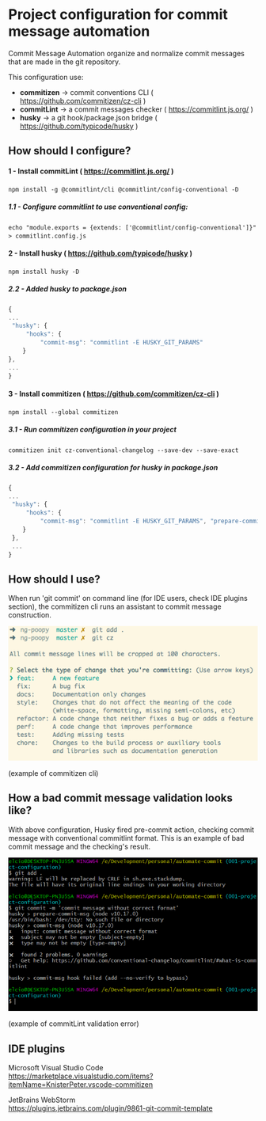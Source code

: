 
# Project configuration for commit message automation  

Commit Message Automation organize and normalize commit messages that are made in the git repository.  

This configuration use:
 - **commitizen** -> commit conventions CLI ( https://github.com/commitizen/cz-cli )  
 - **commitLint** -> a commit messages checker ( https://commitlint.js.org/ )  
 - **husky** -> a git hook/package.json bridge ( https://github.com/typicode/husky )

## How should I configure?  
  
#### 1 - Install commitLint ( https://commitlint.js.org/ )  
`npm install -g @commitlint/cli @commitlint/config-conventional -D`  
  
##### 1.1 - Configure commitlint to use conventional config:  
`echo "module.exports = {extends: ['@commitlint/config-conventional']}" > commitlint.config.js`  
  
#### 2 - Install husky ( https://github.com/typicode/husky )  
`npm install husky -D`  
  
##### 2.2 - Added husky to package.json  
```javascript  
{  
...  
 "husky": { 
	 "hooks": { 
		 "commit-msg": "commitlint -E HUSKY_GIT_PARAMS" 
	} 
},
...  
}  
```  
  
#### 3 - Install commitizen ( https://github.com/commitizen/cz-cli )  
`npm install --global commitizen`  
  
##### 3.1 - Run commitizen configuration in your project  
`commitizen init cz-conventional-changelog --save-dev --save-exact`  
  
##### 3.2 - Add commitizen configuration for husky in package.json  
```javascript  
{  
...  
 "husky": { 
	 "hooks": { 
		 "commit-msg": "commitlint -E HUSKY_GIT_PARAMS", "prepare-commit-msg": "/dev/tty && git cz --hook || true" 
	} 
 },
 ...  
}  
```  

## How should I use?
When run 'git commit' on command line (for IDE users, check IDE plugins section), the commitizen cli runs an assistant to commit message construction.

![commitizen commits assistant](/md-images/commitizen-add-commit.png)

(example of commitizen cli)

## How a bad commit message validation looks like?
With above configuration, Husky fired pre-commit action, checking commit message with conventional commitlint format. 
This is an example of bad commit message and the checking's result.

![rejected commits examples](/md-images/error-automate-commit.png)

(example of commitLint validation error)

## IDE plugins  
Microsoft Visual Studio Code  
https://marketplace.visualstudio.com/items?itemName=KnisterPeter.vscode-commitizen  
  
JetBrains WebStorm  
https://plugins.jetbrains.com/plugin/9861-git-commit-template
